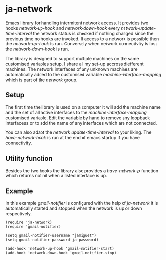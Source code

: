 # ja-network

Emacs library for handling intermitent network access.  It provides
two hooks *network-up-hook* and *network-down-hook* every
*network-update-time-interval* the network status is checked if
nothing changed since the previous time no hooks are invoked.  If
access to a network is possible then the *network-up-hook* is run.
Conversely when network connectivity is lost the *network-down-hook*
is run.

The library is designed to support multiple machines on the same
customised variables setup. I share all my set-up accross diefferent
machines. The network interfaces of any unknown machines are
automatically added to the customised variable
*machine-interface-mapping* which is part of the *network* group.


## Setup

The first time the library is used on a computer it will add the
machine name and the set of all active interfaces to the
*machine-interface-mapping* customised variable. Edit the variable by
hand to remove any loopback interfacess or to add the name of any
interfaces which are not connected.

You can also adapt the *network update-time-interval* to your liking.
The *have-network-hook* is run at the end of emacs startup if you have
connectivity.


## Utility function

Besides the two hooks the library also provides a *have-network-p*
function which returns not nil when a listed interface is up.



## Example

In this example *gmail-notifier* is configured with the help of
*ja-network* it is automatically started and stopped when the network
	is up or down respectively.

	(require 'ja-network)
	(require 'gmail-notifier)
	
	(setq gmail-notifier-username "jamiguet")
	(setq gmail-notifier-password ja-password)

	(add-hook 'network-up-hook 'gmail-notifier-start) 
	(add-hook 'network-down-hook 'gmail-notifier-stop) 

